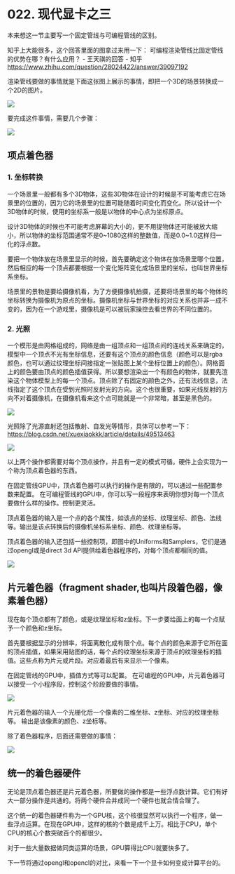 # 022. 现代显卡之三

本来想这一节主要写一个固定管线与可编程管线的区别。

知乎上大能很多，这个回答里面的图拿过来用一下：
可编程渲染管线比固定管线的优势在哪？有什么应用？ - 王天祺的回答 - 知乎
https://www.zhihu.com/question/28024422/answer/39097192

渲染管线要做的事情就是下面这张图上展示的事情，即把一个3D的场景转换成一个2D的图片。

![](../assets/6e1f58e53bfbd3af5d01f6092f856b6a_hd.jpg)

要完成这件事情，需要几个步骤：

![](../assets/6d157211ba52732057e4f76cb8df54da_hd.jpg)

## 项点着色器

### 1. 坐标转换

一个场景里一般都有多个3D物体，这些3D物体在设计的时候是不可能考虑它在场景里的位置的，因为它的场景里的位置可能随着时间变化而变化。所以设计一个3D物体的时候，使用的坐标系一般是以物体的中心点为坐标原点。

设计3D物体的时候也不可能考虑屏幕的大小的，更不用提物体还可能被放大缩小，所以物体的坐标范围通常不是0~1080这样的整数值，而是0.0~1.0这样归一化的浮点数。

要把一个物体放在场景里显示的时候，首先要确定这个物体在放场景里哪个位置，然后相应的每一个顶点都要根据一个变化矩阵变化成场景里的坐标，也叫世界坐标系坐标。

场景里的景物是要给摄像机看，为了方便摄像机拍摄，还要将场景里的每个物体的坐标转换为摄像机为原点的坐标。摄像机坐标与世界坐标的对应关系也并非一成不变的，因为在一个游戏里，摄像机是可以被玩家操控去看世界的不同位置的。

### 2. 光照

一个模形是由网格组成的，网络是由一组顶点和一组顶点间的连线关系来确定的，模型中一个顶点不光有坐标信息，还要有这个顶点的颜色信息（颜色可以是rgba颜色，也可以通过纹理坐标间接指定一张贴图上某个坐标位置上的颜色）。网格面上的颜色要由顶点的颜色插值获得。所以要想渲染出一个有颜色的物体，就要先渲染这个物体模型上的每一个顶点。顶点除了有固定的颜色之外，还有法线信息，法线指定了这个顶点在受到光照时反射光的方向。这个也很重要，如果光线反射的方向不对着摄像机，在摄像机看来这个点可能就是一个非常暗，甚至是黑色的。

![](../assets/20160611212429716.png)

光照除了光源直射还包括散射、自发光等情形，具体可以参考一下：
https://blog.csdn.net/xuexiaokkk/article/details/49513463

![](../assets/20160611214522357.png)

以上两个操作都需要对每个顶点操作，并且有一定的模式可循。硬件上会实现为一个称为顶点着色器的东西。

在固定管线GPU中，顶点着色器可以执行的操作是有限的，可以通过一些配置参数来配置。
在可编程管线的GPU中，你可以写一段程序来表明你想对每一个顶点要做什么样的操作。控制更灵活。

顶点着色器的输入是一个点的各个属性，如该点的坐标、纹理坐标、颜色、法线等。输出是该点转换后的摄像机坐标系坐标、颜色、纹理坐标等。

顶点着色器的输入还包括一些控制项，即图中的Uniforms和Samplers，它们是通过opengl或是direct 3d API提供给着色器程序的，对每个顶点都相同的值。

![](../assets/133128-20151102023043164-1279849683.png)

## 片元着色器（fragment shader,也叫片段着色器，像素着色器）

现在每个顶点都有了颜色，或是纹理坐标和z坐标。下一步要给面上的每一个点赋予一个颜色和z坐标。

首先要根据显示的分辨率，将面离散化成有限个点。每个点的颜色来源于它所在面的顶点插值，如果采用贴图的话，每个点的纹理坐标来源于顶点的纹理坐标的插值。这些点称为片元或片段。对应着最后有来显示一个像素。

在固定管线的GPU中，插值方式等可以配置。
在可编程的GPU中，片元着色器可以接受一个小程序段，控制这个阶段要做的事情。

![](../assets/133128-20151102164043133-1547529209.png)


片元着色器的输入一个光栅化后一个像素的二维坐标、z坐标、对应的纹理坐标等。
输出是该像素的颜色、z坐标等。

除了着色器程序，后面还需要做的事情：

![](../assets/133128-20151102164125508-1025445340.png)

## 统一的着色器硬件

无论是顶点着色器还是片元着色器，所要做的操作都是一些浮点数计算。它们有好大一部分操作是共通的。将两个硬件合并成同一个硬件也就合情合理了。

这个统一的着色器硬件称为一个GPU核，这个核很显然可以执行一个程序，做一些浮点运算。在现在GPU中，这样的核的个数是成千上万。相比于CPU，单个CPU的核心个数突破百个的都很少。

对于一些大量数据做同类运算的场景，GPU算得比CPU就要快多了。

下一节将通过opengl和opencl的对比，来看一下一个显卡如何变成计算平台的。